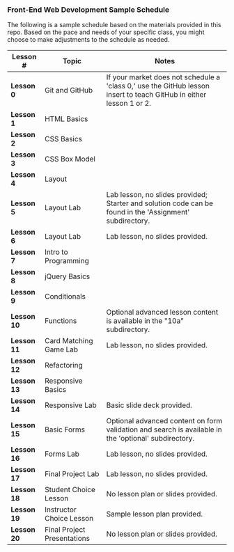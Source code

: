### Front-End Web Development Sample Schedule

The following is a sample schedule based on the materials provided in this repo. Based on the pace and needs of your specific class, you might choose to make adjustments to the schedule as needed.

|Lesson # | Topic | Notes|
|----|---------|---------------|
| __Lesson 0__| Git and GitHub | If your market does not schedule a 'class 0,' use the GitHub lesson insert to teach GitHub in either lesson 1 or 2. |
| __Lesson 1__| HTML Basics |  |
| __Lesson 2__| CSS Basics |  |
| __Lesson 3__| CSS Box Model |  |
| __Lesson 4__| Layout |  |
| __Lesson 5__| Layout Lab | Lab lesson, no slides provided; Starter and solution code can be found in the 'Assignment' subdirectory. |
| __Lesson 6__| Layout Lab | Lab lesson, no slides provided. |
| __Lesson 7__| Intro to Programming | |
| __Lesson 8__| jQuery Basics | |
| __Lesson 9__| Conditionals | |
| __Lesson 10__| Functions | Optional advanced lesson content is available in the "10a" subdirectory. |
| __Lesson 11__| Card Matching Game Lab | Lab lesson, no slides provided. |
| __Lesson 12__| Refactoring | |
| __Lesson 13__| Responsive Basics | |
| __Lesson 14__| Responsive Lab | Basic slide deck provided. |
| __Lesson 15__| Basic Forms | Optional advanced content on form validation and search is available in the 'optional' subdirectory. |
| __Lesson 16__| Forms Lab | Lab lesson, no slides provided. |
| __Lesson 17__| Final Project Lab | Lab lesson, no slides provided. |
| __Lesson 18__| Student Choice Lesson | No lesson plan or slides provided. |
| __Lesson 19__| Instructor Choice Lesson | Sample lesson plan provided. |
| __Lesson 20__| Final Project Presentations | No lesson plan or slides provided. |